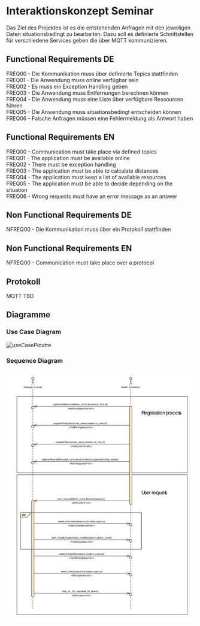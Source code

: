 # Interaktionskonzept Seminar
Das Ziel des Projektes ist es die entstehenden Anfragen mit den jeweiligen Daten situationsbedingt zu bearbeiten. Dazu soll es definierte Schnittstellen für verschiedene Services geben die über MQTT kommunizieren.

## Functional Requirements DE
FREQ00 - Die Kommunikation muss über definierte Topics stattfinden <br/>
FREQ01 - Die Anwendung muss online verfügbar sein <br/>
FREQ02 - Es muss ein Exception Handling geben </br>
FREQ03 - Die Anwendung muss Entfernungen berechnen können </br>
FREQ04 - Die Anwendung muss eine Liste über verfügbare Ressourcen führen </br>
FREQ05 - Die Anwendung muss situationsbedingt entscheiden können </br>
FREQ06 - Falsche Anfragen müssen eine Fehlermeldung als Antwort haben </br>

## Functional Requirements EN
FREQ00 - Communication must take place via defined topics <br/>
FREQ01 - The application must be available online <br/>
FREQ02 - There must be exception handling </br>
FREQ03 - The application must be able to calculate distances </br>
FREQ04 - The application must keep a list of available resources </br>
FREQ05 - The application must be able to decide depending on the situation </br>
FREQ06 - Wrong requests must have an error message as an answer </br>

## Non Functional Requirements DE
NFREQ00 - Die Kommunikation muss über ein Protokoll stattfinden <br/>

## Non Functional Requirements EN
NFREQ00 - Communication must take place over a protocol <br/>

## Protokoll
MQTT TBD<br/>


## Diagramme
### Use Case Diagram

![useCasePicutre](/Doku/Diagramme/usecase_svg.png)

### Sequence Diagram
![SequnceDiagram](/Doku/Diagramme/sequence_svg.svg)


